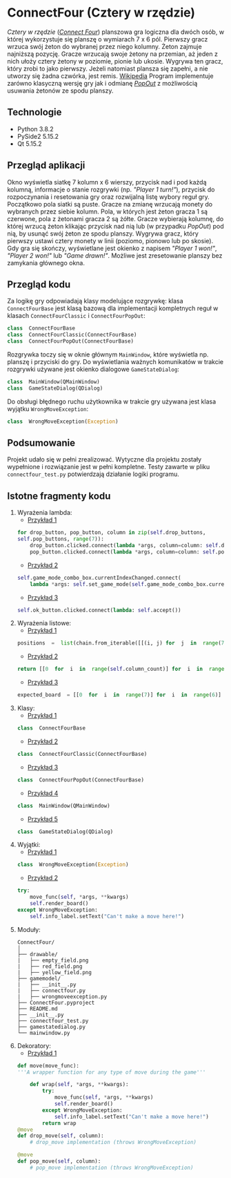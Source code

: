 # ConnectFour (Cztery w rzędzie)
*Cztery w rzędzie* ([*Connect Four*](https://en.wikipedia.org/wiki/Connect_Four)) planszowa gra logiczna dla dwóch osób, w której wykorzystuje się planszę o wymiarach 7 x 6 pól. Pierwszy gracz wrzuca swój żeton do wybranej przez niego kolumny. Żeton zajmuje najniższą pozycję. Gracze wrzucają swoje żetony na przemian, aż jeden z nich ułoży cztery żetony w poziomie, pionie lub ukosie. Wygrywa ten gracz, który zrobi to jako pierwszy. Jeżeli natomiast plansza się zapełni, a nie utworzy się żadna czwórka, jest remis. [Wikipedia](https://pl.wikipedia.org/wiki/Czw%C3%B3rki)
Program implementuje zarówno klasyczną wersję gry jak i odmianę [*PopOut*](https://en.wikipedia.org/wiki/Connect_Four#PopOut) z możliwością usuwania żetonów ze spodu planszy.

## Technologie
- Python 3.8.2
- PySide2 5.15.2
- Qt 5.15.2

## Przegląd aplikacji
Okno wyświetla siatkę 7 kolumn x 6 wierszy, przycisk nad i pod każdą kolumną, informacje o stanie rozgrywki (np. *"Player 1 turn!"*), przycisk do rozpoczynania i resetowania gry oraz rozwijalną listę wybory reguł gry. Początkowo pola siatki są puste. Gracze na zmianę wrzucają monety do wybranych przez siebie kolumn. Pola, w których jest żeton gracza 1 są czerwone, pola z żetonami gracza 2 są żółte. Gracze wybierają kolumnę, do której wrzucą żeton klikając przycisk nad nią lub (w przypadku *PopOut*) pod nią, by usunąć swój żeton ze spodu planszy. Wygrywa gracz, który pierwszy ustawi cztery monety w linii (poziomo, pionowo lub po skosie). Gdy gra się skończy, wyświetlane jest okienko z napisem *"Player 1 won!"*, *"Player 2 won!"* lub *"Game drawn!"*. Możliwe jest zresetowanie planszy bez zamykania głównego okna.

## Przegląd kodu
Za logikę gry odpowiadają klasy modelujące rozgrywkę: klasa `ConnectFourBase` jest klasą bazową dla implementacji kompletnych reguł w klasach `ConnectFourClassic` i `ConnectFourPopOut`:
```python
class  ConnectFourBase
class  ConnectFourClassic(ConnectFourBase)
class  ConnectFourPopOut(ConnectFourBase)
```
Rozgrywka toczy się w oknie głównym `MainWindow`, które wyświetla np. planszę i przyciski do gry. Do wyświetlania ważnych komunikatów w trakcie rozgrywki używane jest okienko dialogowe `GameStateDialog`:
```python
class  MainWindow(QMainWindow)
class  GameStateDialog(QDialog)
```
Do obsługi błędnego ruchu użytkownika w trakcie gry używana jest klasa wyjątku `WrongMoveException`:
```python
class  WrongMoveException(Exception)
```

## Podsumowanie
Projekt udało się w pełni zrealizować. Wytyczne dla projektu zostały wypełnione i rozwiązanie jest w pełni kompletne. Testy zawarte w pliku `connectfour_test.py` potwierdzają działanie logiki programu.  

## Istotne fragmenty kodu
1. Wyrażenia lambda: 
	- [Przykład 1](https://github.com/sweakpl/connect-four/blob/c48716e2000b34ad9ae50820b29df5f9f5f49089/mainwindow.py#L143-L146)
	```python
	for drop_button, pop_button, column in zip(self.drop_buttons,
	self.pop_buttons, range(7)):
		drop_button.clicked.connect(lambda *args, column=column: self.drop_move(column))
		pop_button.clicked.connect(lambda *args, column=column: self.pop_move(column))
	```
	- [Przykład 2](https://github.com/sweakpl/connect-four/blob/1a4def3bf4797e94898122369af0888934c04cf7/mainwindow.py#L78-L79)
	```python
	self.game_mode_combo_box.currentIndexChanged.connect(
		lambda *args: self.set_game_mode(self.game_mode_combo_box.currentText()))
	```
	- [Przykład 3](https://github.com/sweakpl/connect-four/blob/1a4def3bf4797e94898122369af0888934c04cf7/gamestatedialog.py#L41)
	```python
	self.ok_button.clicked.connect(lambda: self.accept())
2. Wyrażenia listowe:
	- [Przykład 1](https://github.com/sweakpl/connect-four/blob/1a4def3bf4797e94898122369af0888934c04cf7/mainwindow.py#L123)
	```python
	positions  =  list(chain.from_iterable([[(i, j) for  j  in  range(7)] for  i  in  range(6)]))
	```
	- [Przykład 2](https://github.com/sweakpl/connect-four/blob/1a4def3bf4797e94898122369af0888934c04cf7/gamemodel/connectfour.py#L16)
	```python
	return [[0  for  i  in  range(self.column_count)] for  i  in  range(self.row_count)]
	```
	- [Przykład 3](https://github.com/sweakpl/connect-four/blob/1a4def3bf4797e94898122369af0888934c04cf7/connectfour_test.py#L20)
	```python
	expected_board  = [[0  for  i  in  range(7)] for  i  in  range(6)]
	```
3. Klasy:
	- [Przykład 1](https://github.com/sweakpl/connect-four/blob/1a4def3bf4797e94898122369af0888934c04cf7/gamemodel/connectfour.py#L6-L46)
	```python
	class  ConnectFourBase
	```
	- [Przykład 2](https://github.com/sweakpl/connect-four/blob/1a4def3bf4797e94898122369af0888934c04cf7/gamemodel/connectfour.py#L49-L105)
	```python
	class  ConnectFourClassic(ConnectFourBase)
	```
	- [Przykład 3](https://github.com/sweakpl/connect-four/blob/1a4def3bf4797e94898122369af0888934c04cf7/gamemodel/connectfour.py#L108-L177)
	```python
	class  ConnectFourPopOut(ConnectFourBase)
	```
	- [Przykład 4](https://github.com/sweakpl/connect-four/blob/1a4def3bf4797e94898122369af0888934c04cf7/mainwindow.py#L12-L220)
	```python
	class  MainWindow(QMainWindow)
	```
	- [Przykład 5](https://github.com/sweakpl/connect-four/blob/1a4def3bf4797e94898122369af0888934c04cf7/gamestatedialog.py#L8-L42)
	```python
	class  GameStateDialog(QDialog)
	```
4. Wyjątki:
	- [Przykład 1](https://github.com/sweakpl/connect-four/blob/1a4def3bf4797e94898122369af0888934c04cf7/gamemodel/wrongmoveexception.py#L3-L10)
	```python
	class  WrongMoveException(Exception)
	```
	- [Przykład 2](https://github.com/sweakpl/connect-four/blob/1a4def3bf4797e94898122369af0888934c04cf7/mainwindow.py#L179-L183)
	```python
	try:
		move_func(self, *args, **kwargs)
		self.render_board()
	except WrongMoveException:
		self.info_label.setText("Can't make a move here!")
	```
5. Moduły:
	```
	ConnectFour/
	│
	├── drawable/
	|	├── empty_field.png
	|	├── red_field.png
	|	├── yellow_field.png
	├── gamemodel/
	|	├── __init__.py
	|	├── connectfour.py
	|	├── wrongmoveexception.py
	├── ConnectFour.pyproject
	├── README.md
	├── __init__.py
	├── connectfour_test.py
	├── gamestatedialog.py
	└── mainwindow.py
6. Dekoratory:
	- [Przykład 1](https://github.com/sweakpl/connect-four/blob/1a4def3bf4797e94898122369af0888934c04cf7/mainwindow.py#L175-L184)
	```python
	def move(move_func):
	'''A wrapper function for any type of move during the game'''
	
		def wrap(self, *args, **kwargs):
			try:
				move_func(self, *args, **kwargs)
				self.render_board()
			except WrongMoveException:
				self.info_label.setText("Can't make a move here!")
			return wrap
	@move
	def drop_move(self, column):
		# drop_move implementation (throws WrongMoveException)

	@move
	def pop_move(self, column):
		# pop_move implementation (throws WrongMoveException)